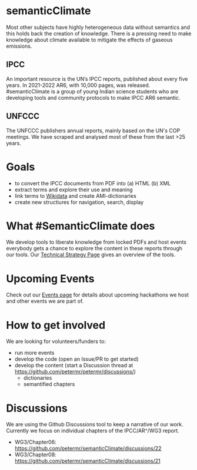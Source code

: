 # semanticClimate
Most other subjects have highly heterogeneous data without semantics and this holds back the creation of knowledge. There is a pressing need to make knowledge about climate available to mitigate the effects of gaseous emissions. 

## IPCC
An important resource is the UN’s IPCC reports, published about every five years. In 2021-2022 AR6, with 10,000 pages, was released. #semanticClimate is a group of young Indian science students who are developing tools and community protocols to make IPCC AR6 semantic.

## UNFCCC
The UNFCCC publishers annual reports, mainly based on the UN's COP meetings. We have scraped and analysed most of these from the last >25 years. 

# Goals
* to convert the IPCC documents from PDF into (a) HTML (b) XML
* extract terms and explore their use and meaning
* link terms to [Wikidata](Wikidata.org) and create AMI-dictionaries
* create new structiures for navigation, search, display

# What #SemanticClimate does
We develop tools to liberate knowledge from locked PDFs and host events everybody gets a chance to explore the content in these reports through our tools. 
Our [Technical Strategy Page](https://github.com/petermr/semanticClimate/tree/main/ipcc/ar6/wg3#readme) gives an overview of the tools. 
# Upcoming Events
Check out our [Events page](/events.md) for details about upcoming hackathons we host and other events we are part of. 

# How to get involved
We are looking for volunteers/funders to: 
- run more events
- develop the code (open an Issue/PR to get started)
- develop the content (start a Discussion thread at https://github.com/petermr/petermr/discussions/)
   - dictionaries
   - semantified chapters

# Discussions
We are using the Github Discussions tool to keep a narrative of our work. Currently we focus on individual chapters of the IPCC/AR^/WG3 report.
* WG3/Chapter06: https://github.com/petermr/semanticClimate/discussions/22
* WG3/Chapter08: https://github.com/petermr/semanticClimate/discussions/21

